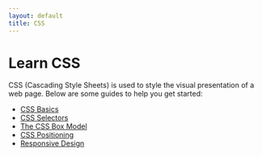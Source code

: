 ```yaml
---
layout: default
title: CSS
---
```


<h1>Learn CSS</h1>
<p>CSS (Cascading Style Sheets) is used to style the visual presentation of a web page. Below are some guides to help you get started:</p>

<ul>
  <li><a href="/guides/css-basics">CSS Basics</a></li>
  <li><a href="/guides/css-selectors">CSS Selectors</a></li>
  <li><a href="/guides/css-box-model">The CSS Box Model</a></li>
  <li><a href="/guides/css-positioning">CSS Positioning</a></li>
  <li><a href="/guides/css-responsive-design">Responsive Design</a></li>
</ul>
